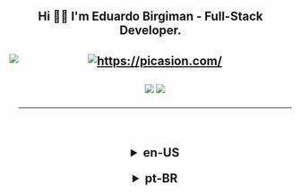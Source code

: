 <h2 align="center">Hi 👋🏻 I'm Eduardo Birgiman - Full-Stack Developer.<h2>

<div align="center">
  <a href="https://github.com/birgiman">
  <img align="left" height="220em" src="https://github-readme-stats.vercel.app/api?username=birgiman&show_icons=true&theme=algolia&include_all_commits=true&count_private=true"/>
  <a href="https://picasion.com/">
  <img src="https://i.picasion.com/pic92/3559c790e81c26fefb1161de80e5a0e0.gif" height="220em" alt="https://picasion.com/"/>
</div>
    
<br />
    
<div align="center">
  <!-- <a href="https://www.instagram.com/birgiman_eduardo/" target="_blank"><img src="https://img.shields.io/badge/-Instagram-%23E4405F?style=for-the-badge&logo=instagram&logoColor=white" target="_blank"></a> -->
  <a href = "mailto:eduardo.birgiman@outlook.com"><img src="https://img.shields.io/badge/Microsoft_Outlook-0078D4?style=for-the-badge&logo=microsoft-outlook&logoColor=white" target="_blank"></a>
  <a href="https://www.linkedin.com/in/eduardo-birgiman-domingues/" target="_blank"><img src="https://img.shields.io/badge/-LinkedIn-%230077B5?style=for-the-badge&logo=linkedin&logoColor=white" target="_blank"></a> 
</div>
    
<hr/>   
<br />
    
<p>
  <details> 
    <summary align="center"><b>en-US</b></summary>
  <img align="right" height="155em" alt="flag_estados-unidos" 
  src="https://user-images.githubusercontent.com/101602651/175787763-a4c7c47c-5b88-4dba-95c1-acd669f8490b.png">
  <ul>
    <li>🔭 I’m currently working as a Full-Stack developer, <br/>in addition to having worked for two years as a Systems Analyst at Auto Forte.<br/>I was military from Brazilian Air Force about 4 years and I contributed to a project for military identification using QR Code scanning from ID badges, developed with PHP and Laravel.</li>
    <li>🌱 I’m currently working with HTML, CSS, JavaScript, TypeScript, React, React Native, NodeJs, NestJs, Prisma, Postgres, Docker and Git.</li>
    <li>👯 I’m looking to collaborate on Full-Stack projects.</li>
    <li>💬 Ask me about... About life!</li>
  </ul>
  <div align="center" style="display: inline_block"><br>
  <img align="center" alt="Birgiman-HTML" height="30" width="40" src="https://raw.githubusercontent.com/devicons/devicon/master/icons/html5/html5-original.svg">
  <img align="center" alt="Birgiman-CSS" height="30" width="40" src="https://raw.githubusercontent.com/devicons/devicon/master/icons/css3/css3-original.svg">
  <img align="center" alt="Birgiman-Js" height="30" width="40" src="https://raw.githubusercontent.com/devicons/devicon/master/icons/javascript/javascript-plain.svg">  
  <img align="center" alt="Birgiman-Ts" height="30" width="40" src="https://raw.githubusercontent.com/devicons/devicon/master/icons/typescript/typescript-plain.svg">   
  <img align="center" alt="Birgiman-React" height="30" width="40" src="https://raw.githubusercontent.com/devicons/devicon/master/icons/react/react-original.svg">
  <img align="center" alt="Birgiman-Node" height="30" width="40" src="https://cdn.jsdelivr.net/gh/devicons/devicon/icons/nodejs/nodejs-original.svg">
  <img align="center" alt="Birgiman-NestJs" height="30" width="40" src="https://github.com/devicons/devicon/blob/v2.15.1/icons/nestjs/nestjs-plain.svg">
  <img align="center" alt="Birgiman-Postgres" height="30" width="40" src="https://github.com/devicons/devicon/blob/v2.15.1/icons/postgresql/postgresql-original.svg">
  <img align="center" alt="Birgiman-Docker" height="30" width="40" src="https://github.com/devicons/devicon/blob/v2.15.1/icons/docker/docker-original.svg">
  <img align="center" alt="Birgiman-Git" height="30" width="40" src="https://github.com/devicons/devicon/blob/v2.15.1/icons/git/git-original.svg">
</div>

##
  
  <div align="center">
    A starving snake is eating all my commits!<br/><i>Help me with one more project so I can stay feedind her!</i>
    </div>
  <img alt="Snake animation" src="https://birgiman.github.io/Birgiman/github-snake.svg">

  <hr/>

  </details>
</p>

<p>
  <details>
  <summary align="center"><b>pt-BR</b></summary>
  <img align="right" height="155em" alt="flag_brasil" 
  src="https://user-images.githubusercontent.com/101602651/175787800-ac6e93b9-8679-4f4a-8848-5ff748577818.png">
  <ul>
    <li>🔭 Atualmente atuo como desenvolvedor Full-Stack, <br/>além de ter trabalhado 2 anos como analista de sistemas na Auto Forte, em Canoas/RS. <br/>Anteriormente servi durante 4 anos como militar da Força Aérea Brasileira e colaborei no projeto de identificação de militares com leitura de QRCode do crachá, usando PHP e Laravel.</li>
    <li>🌱 Atualmente estou trabalhando com HTML, CSS, JavaScript, TypeScript, React, React Native, NodeJs, NestJs, Prisma, Postgres, Docker e Git.</li>
    <li>👯 Estou buscando colaborar em projetos Full-Stack.</li>
    <li>💬 Pergunte me sobre... Sobre a vida!</li>
  </ul>
  <div align="center" style="display: inline_block"><br>
  <img align="center" alt="Birgiman-HTML" height="30" width="40" src="https://raw.githubusercontent.com/devicons/devicon/master/icons/html5/html5-original.svg">
  <img align="center" alt="Birgiman-CSS" height="30" width="40" src="https://raw.githubusercontent.com/devicons/devicon/master/icons/css3/css3-original.svg">
  <img align="center" alt="Birgiman-Js" height="30" width="40" src="https://raw.githubusercontent.com/devicons/devicon/master/icons/javascript/javascript-plain.svg">  
  <img align="center" alt="Birgiman-Ts" height="30" width="40" src="https://raw.githubusercontent.com/devicons/devicon/master/icons/typescript/typescript-plain.svg">   
  <img align="center" alt="Birgiman-React" height="30" width="40" src="https://raw.githubusercontent.com/devicons/devicon/master/icons/react/react-original.svg">
  <img align="center" alt="Birgiman-Node" height="30" width="40" src="https://cdn.jsdelivr.net/gh/devicons/devicon/icons/nodejs/nodejs-original.svg">
  <img align="center" alt="Birgiman-NestJs" height="30" width="40" src="https://github.com/devicons/devicon/blob/v2.15.1/icons/nestjs/nestjs-plain.svg">
  <img align="center" alt="Birgiman-Postgres" height="30" width="40" src="https://github.com/devicons/devicon/blob/v2.15.1/icons/postgresql/postgresql-original.svg">
  <img align="center" alt="Birgiman-Docker" height="30" width="40" src="https://github.com/devicons/devicon/blob/v2.15.1/icons/docker/docker-original.svg">
  <img align="center" alt="Birgiman-Git" height="30" width="40" src="https://github.com/devicons/devicon/blob/v2.15.1/icons/git/git-original.svg"> 
</div>

##
  <div align="center">
    Tem uma cobra esfomeada devorando todos os meus commits!<br/><i>Me ajude com mais um projeto para que eu possa continuar alimentando ela!</i>
    </div>
  <img alt="Snake animation" src="https://birgiman.github.io/Birgiman/github-snake.svg">

  <hr/>

  </details>
</p>

